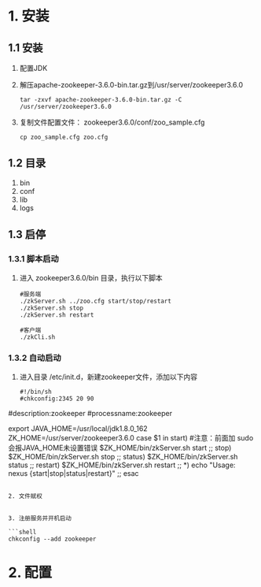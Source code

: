 # 1. 安装

## 1.1 安装

1. 配置JDK

2. 解压apache-zookeeper-3.6.0-bin.tar.gz到/usr/server/zookeeper3.6.0

   ```shell
   tar -zxvf apache-zookeeper-3.6.0-bin.tar.gz -C /usr/server/zookeeper3.6.0
   ```

3. 复制文件配置文件： zookeeper3.6.0/conf/zoo_sample.cfg

   ```shell
   cp zoo_sample.cfg zoo.cfg
   ```

## 1.2 目录

1. bin
2. conf
3. lib
4. logs

## 1.3 启停

### 1.3.1 脚本启动

1. 进入 zookeeper3.6.0/bin 目录，执行以下脚本

   ```shell
   #服务端
   ./zkServer.sh ../zoo.cfg start/stop/restart
   ./zkServer.sh stop
   ./zkServer.sh restart
   
   #客户端
   ./zkCli.sh
   ```

### 1.3.2 自动启动

1. 进入目录 /etc/init.d，新建zookeeper文件，添加以下内容

   ```shell
   #!/bin/sh
   #chkconfig:2345 20 90
#description:zookeeper
   #processname:zookeeper
   
   export JAVA_HOME=/usr/local/jdk1.8.0_162
   ZK_HOME=/usr/server/zookeeper3.6.0
   case $1 in
   start)
     #注意：前面加 sudo 会报JAVA_HOME未设置错误
     $ZK_HOME/bin/zkServer.sh start
     ;;
   stop)
     $ZK_HOME/bin/zkServer.sh stop
     ;;
   status)
     $ZK_HOME/bin/zkServer.sh status
     ;;
   restart)
     $ZK_HOME/bin/zkServer.sh restart
     ;;
   *)
     echo "Usage: nexus {start|stop|status|restart}"
     ;;
   esac
   ```
   
2. 文件赋权

   ```
   
   ```

3. 注册服务并开机启动

   ```shell
   chkconfig --add zookeeper
   ```



# 2. 配置